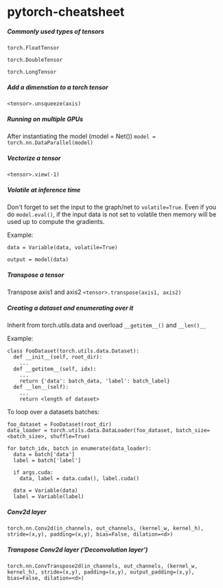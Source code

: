 # pytorch-cheatsheet


##### Commonly used types of tensors
`torch.FloatTensor`

`torch.DoubleTensor`

`torch.LongTensor`

##### Add a dimenstion to a torch tensor
`<tensor>.unsqueeze(axis)`

##### Running on multiple GPUs
After instantiating the model (model = Net())
`model = torch.nn.DataParallel(model)`

##### Vectorize a tensor
`<tensor>.view(-1)`

##### Volatile at inference time
Don't forget to set the input to the graph/net to `volatile=True`. Even if you do `model.eval()`, if the input data is not set to volatile then memory will be used up to compute the gradients.

Example:

`data = Variable(data, volatile=True)`

`output = model(data)`

##### Transpose a tensor
Transpose axis1 and axis2
`<tensor>.transpose(axis1, axis2)`

##### Creating a dataset and enumerating over it
Inherit from torch.utils.data and overload `__getitem__()` and `__len()__`

Example:

```
class FooDataset(torch.utils.data.Dataset):
  def __init__(self, root_dir):
    ...
  def __getitem__(self, idx):
    ...
    return {'data': batch_data, 'label': batch_label}
  def __len__(self):
    ...
    return <length of dataset>
```

To loop over a datasets batches:
```
foo_dataset = FooDataset(root_dir)
data_loader = torch.utils.data.DataLoader(foo_dataset, batch_size=<batch_size>, shuffle=True)

for batch_idx, batch in enumerate(data_loader):
  data = batch['data']
  label = batch['label']
  
  if args.cuda:
    data, label = data.cuda(), label.cuda()
    
  data = Variable(data)
  label = Variable(label)
```

##### Conv2d layer
`torch.nn.Conv2d(in_channels, out_channels, (kernel_w, kernel_h), stride=(x,y), padding=(x,y), bias=False, dilation=<d>)`


##### Transpose Conv2d layer ('Deconvolution layer')
`torch.nn.ConvTranspose2d(in_channels, out_channels, (kernel_w, kernel_h), stride=(x,y), padding=(x,y), output_padding=(x,y), bias=False, dilation=<d>)`
